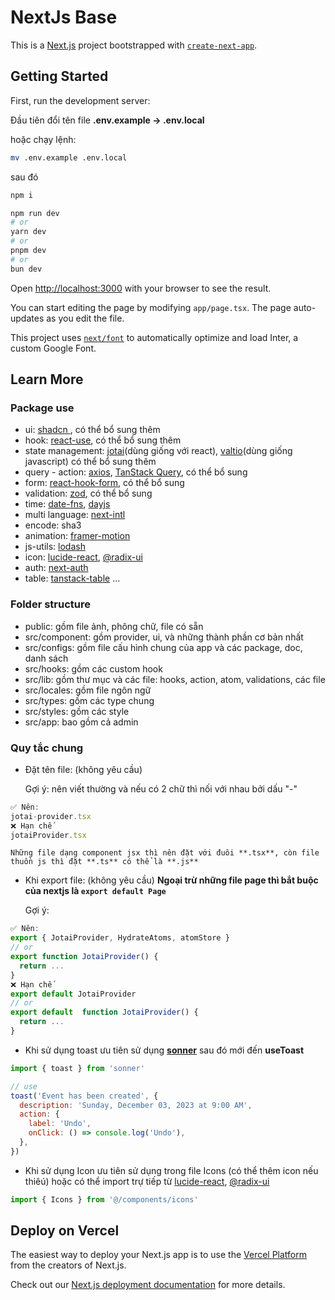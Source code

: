 # NextJs Base

This is a [Next.js](https://nextjs.org/) project bootstrapped with [`create-next-app`](https://github.com/vercel/next.js/tree/canary/packages/create-next-app).

## Getting Started

First, run the development server:

Đầu tiên đổi tên file **.env.example -> .env.local**

hoặc chạy lệnh:

```bash
mv .env.example .env.local
```

sau đó

```bash
npm i

npm run dev
# or
yarn dev
# or
pnpm dev
# or
bun dev
```

Open [http://localhost:3000](http://localhost:3000) with your browser to see the result.

You can start editing the page by modifying `app/page.tsx`. The page auto-updates as you edit the file.

This project uses [`next/font`](https://nextjs.org/docs/basic-features/font-optimization) to automatically optimize and load Inter, a custom Google Font.

## Learn More

### Package use

- ui: [shadcn ](https://ui.shadcn.com/), có thể bổ sung thêm
- hook: [react-use](http://streamich.github.io/react-use), có thể bổ sung thêm
- state management: [jotai](https://jotai.org/)(dùng giống với react), [valtio](https://valtio.pmnd.rs/)(dùng giống javascript) có thể bổ sung thêm
- query - action: [axios](https://axios-http.com/vi/docs/intro), [TanStack Query](https://tanstack.com/query/latest), có thể bổ sung
- form: [react-hook-form](https://react-hook-form.com/), có thể bổ sung
- validation: [zod](https://zod.dev/), có thể bổ sung
- time: [date-fns](https://date-fns.org/), [dayjs](https://day.js.org/)
- multi language: [next-intl](https://next-intl-docs.vercel.app/)
- encode: sha3
- animation: [framer-motion](https://www.framer.com/motion/)
- js-utils: [lodash](https://lodash.com/)
- icon: [lucide-react](https://lucide.dev/icons/), [@radix-ui](https://www.radix-ui.com/icons)
- auth: [next-auth](https://next-auth.js.org/)
- table: [tanstack-table](https://tanstack.com/table/latest)
  ...

### Folder structure

- public: gồm file ảnh, phông chữ, file có sẵn
- src/component: gồm provider, ui, và những thành phần cơ bản nhất
- src/configs: gồm file cấu hình chung của app và các package, doc, danh sách
- src/hooks: gồm các custom hook
- src/lib: gồm thư mục và các file: hooks, action, atom, validations, các file
- src/locales: gồm file ngôn ngữ
- src/types: gồm các type chung
- src/styles: gồm các style
- src/app: bao gồm cả admin

### Quy tắc chung

- Đặt tên file: (không yêu cầu)

  Gợi ý: nên viết thường và nếu có 2 chữ thì nối với nhau bởi dấu "-"

```js
✅ Nên:
jotai-provider.tsx
❌ Hạn chế
jotaiProvider.tsx
```

`Những file dạng component jsx thì nên đặt với đuôi **.tsx**, còn file thuồn js thì đặt **.ts** có thể là **.js**`

- Khi export file: (không yêu cầu) **Ngoại trừ những file page thì bắt buộc của nextjs là `export default Page`**

  Gợi ý:

```js
✅ Nên:
export { JotaiProvider, HydrateAtoms, atomStore }
// or
export function JotaiProvider() {
  return ...
}
❌ Hạn chế
export default JotaiProvider
// or
export default  function JotaiProvider() {
  return ...
}
```

- Khi sử dụng toast ưu tiên sử dụng [**sonner**](https://sonner.emilkowal.ski/) sau đó mới đến **useToast**

```js
import { toast } from 'sonner'

// use
toast('Event has been created', {
  description: 'Sunday, December 03, 2023 at 9:00 AM',
  action: {
    label: 'Undo',
    onClick: () => console.log('Undo'),
  },
})
```

- Khi sử dụng Icon ưu tiên sử dụng trong file Icons (có thể thêm icon nếu thiêú) hoặc có thể import trự tiếp từ [lucide-react](https://lucide.dev/icons/), [@radix-ui](https://www.radix-ui.com/icons)

```js
import { Icons } from '@/components/icons'
```

## Deploy on Vercel

The easiest way to deploy your Next.js app is to use the [Vercel Platform](https://vercel.com/new?utm_medium=default-template&filter=next.js&utm_source=create-next-app&utm_campaign=create-next-app-readme) from the creators of Next.js.

Check out our [Next.js deployment documentation](https://nextjs.org/docs/deployment) for more details.
